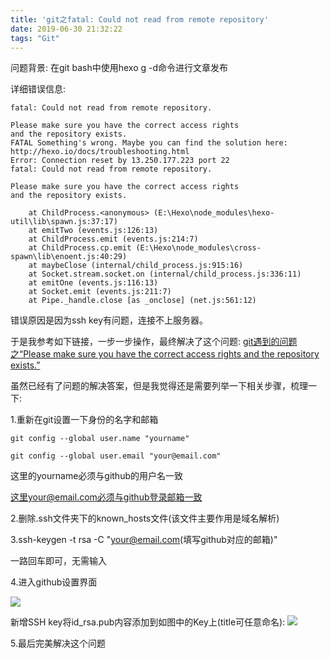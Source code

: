 ```yaml
---
title: 'git之fatal: Could not read from remote repository'
date: 2019-06-30 21:32:22
tags: "Git"
---
```


问题背景:
在git bash中使用hexo g -d命令进行文章发布

详细错误信息:
```
fatal: Could not read from remote repository.

Please make sure you have the correct access rights
and the repository exists.
FATAL Something's wrong. Maybe you can find the solution here: http://hexo.io/docs/troubleshooting.html
Error: Connection reset by 13.250.177.223 port 22
fatal: Could not read from remote repository.

Please make sure you have the correct access rights
and the repository exists.

    at ChildProcess.<anonymous> (E:\Hexo\node_modules\hexo-util\lib\spawn.js:37:17)
    at emitTwo (events.js:126:13)
    at ChildProcess.emit (events.js:214:7)
    at ChildProcess.cp.emit (E:\Hexo\node_modules\cross-spawn\lib\enoent.js:40:29)
    at maybeClose (internal/child_process.js:915:16)
    at Socket.stream.socket.on (internal/child_process.js:336:11)
    at emitOne (events.js:116:13)
    at Socket.emit (events.js:211:7)
    at Pipe._handle.close [as _onclose] (net.js:561:12)

```
错误原因是因为ssh key有问题，连接不上服务器。

<!--more-->
于是我参考如下链接，一步一步操作，最终解决了这个问题:
[git遇到的问题之“Please make sure you have the correct access rights and the repository exists.”](https://blog.csdn.net/jingtingfengguo/article/details/51892864)


虽然已经有了问题的解决答案，但是我觉得还是需要列举一下相关步骤，梳理一下:

1.重新在git设置一下身份的名字和邮箱
```
git config --global user.name "yourname"

git config --global user.email "your@email.com"

```
这里的yourname必须与github的用户名一致

这里your@email.com必须与github登录邮箱一致


2.删除.ssh文件夹下的known_hosts文件(该文件主要作用是域名解析)

3.ssh-keygen -t rsa -C "your@email.com(填写github对应的邮箱)"

一路回车即可，无需输入

4.进入github设置界面

![](git之fatal-Could-not-read-from-remote-repository/01.png)

新增SSH key将id_rsa.pub内容添加到如图中的Key上(title可任意命名):
![](git之fatal-Could-not-read-from-remote-repository/02.png)

5.最后完美解决这个问题